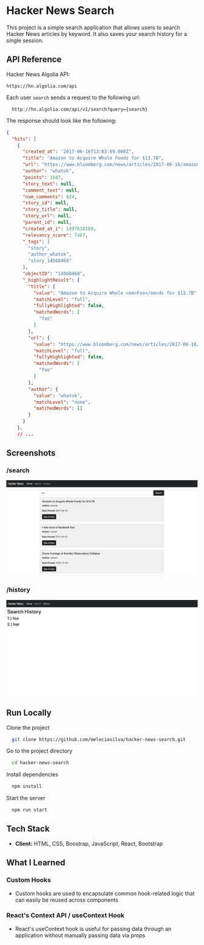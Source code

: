
# Hacker News Search

This project is a simple search application that allows users to search Hacker News articles by keyword. It also saves your search history for a single session.

## API Reference

Hacker News Algolia API:

```http
https://hn.algolia.com/api
```

Each user `search` sends a request to the following url:

```http
  http://hn.algolia.com/api/v1/search?query={search}
```

The response should look like the following:

```json
{
  "hits": [
    {
      "created_at": "2017-06-16T13:03:09.000Z",
      "title": "Amazon to Acquire Whole Foods for $13.7B",
      "url": "https://www.bloomberg.com/news/articles/2017-06-16/amazon-to-buy-whole-foods?cmpid=socialflow-twitter-business&utm_content=business&utm_campaign=socialflow-organic&utm_source=twitter&utm_medium=social",
      "author": "whatok",
      "points": 1687,
      "story_text": null,
      "comment_text": null,
      "num_comments": 824,
      "story_id": null,
      "story_title": null,
      "story_url": null,
      "parent_id": null,
      "created_at_i": 1497618189,
      "relevancy_score": 7487,
      "_tags": [
        "story",
        "author_whatok",
        "story_14568468"
      ],
      "objectID": "14568468",
      "_highlightResult": {
        "title": {
          "value": "Amazon to Acquire Whole <em>Foo</em>ds for $13.7B",
          "matchLevel": "full",
          "fullyHighlighted": false,
          "matchedWords": [
            "foo"
          ]
        },
        "url": {
          "value": "https://www.bloomberg.com/news/articles/2017-06-16/amazon-to-buy-whole-<em>foo</em>ds?cmpid=socialflow-twitter-business&utm_content=business&utm_campaign=socialflow-organic&utm_source=twitter&utm_medium=social",
          "matchLevel": "full",
          "fullyHighlighted": false,
          "matchedWords": [
            "foo"
          ]
        },
        "author": {
          "value": "whatok",
          "matchLevel": "none",
          "matchedWords": []
        }
      }
    },
    // ...
```
  
## Screenshots

### /search

![Search](./images/searchPage.png)

### /history

![History](./images/historyPage.png)
  
## Run Locally

Clone the project

```bash
  git clone https://github.com/meleciosilva/hacker-news-search.git
```

Go to the project directory

```bash
  cd hacker-news-search
```

Install dependencies

```bash
  npm install
```

Start the server

```bash
  npm run start
```

## Tech Stack

- **Client:** HTML, CSS, Boostrap, JavaScript, React, Bootstrap

## What I Learned

### Custom Hooks

- Custom hooks are used to encapsulate common hook-related logic that can easily be reused across components

### React's Context API / useContext Hook

- React's useContext hook is useful for passing data through an application without manually passing data via props
